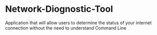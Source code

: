 # Network-Diognostic-Tool
Application that will allow users to determine the status of your internet connection without the need to understand Command Line
